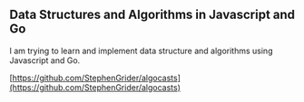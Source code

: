 ## Data Structures and Algorithms in Javascript and Go

I am trying to learn and implement data structure and algorithms using Javascript and Go.

[https://github.com/StephenGrider/algocasts](https://github.com/StephenGrider/algocasts)
